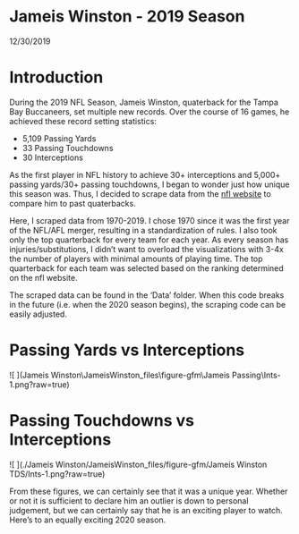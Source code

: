 Jameis Winston - 2019 Season
================
12/30/2019

# Introduction

During the 2019 NFL Season, Jameis Winston, quaterback for the Tampa Bay
Buccaneers, set multiple new records. Over the course of 16 games, he
achieved these record setting statistics:

  - 5,109 Passing Yards  
  - 33 Passing Touchdowns  
  - 30 Interceptions

As the first player in NFL history to achieve 30+ interceptions and
5,000+ passing yards/30+ passing touchdowns, I began to wonder just how
unique this season was. Thus, I decided to scrape data from the [nfl
website](http://www.nfl.com/stats/categorystats?tabSeq=1&statisticPositionCategory=QUARTERBACK&qualified=true&season=2019&seasonType=REG)
to compare him to past quaterbacks.

Here, I scraped data from 1970-2019. I chose 1970 since it was the first
year of the NFL/AFL merger, resulting in a standardization of rules. I
also took only the top quarterback for every team for each year. As
every season has injuries/substitutions, I didn’t want to overload the
visualizations with 3-4x the number of players with minimal amounts of
playing time. The top quarterback for each team was selected based on
the ranking determined on the nfl website.

The scraped data can be found in the ‘Data’ folder. When this code
breaks in the future (i.e. when the 2020 season begins), the scraping
code can be easily adjusted.

# Passing Yards vs Interceptions

![ ](Jameis Winston\JameisWinston_files\figure-gfm\Jameis Passing\Ints-1.png?raw=true)


# Passing Touchdowns vs Interceptions

![ ](./Jameis Winston/JameisWinston_files/figure-gfm/Jameis Winston TDS/Ints-1.png?raw=true)

From these figures, we can certainly see that it was a unique year.
Whether or not it is sufficient to declare him an outlier is down to
personal judgement, but we can certainly say that he is an exciting
player to watch. Here’s to an equally exciting 2020 season.
